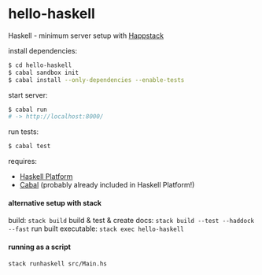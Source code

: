 # hello-haskell

Haskell - minimum server setup with [Happstack](http://happstack.com/docs/crashcourse/index.html)

install dependencies:
```sh
$ cd hello-haskell
$ cabal sandbox init
$ cabal install --only-dependencies --enable-tests
```

start server:
```sh
$ cabal run
# -> http://localhost:8000/
```

run tests:
```sh
$ cabal test
```
requires:

* [Haskell Platform](https://www.haskell.org/platform/)
* [Cabal](https://www.haskell.org/cabal/) (probably already included in Haskell Platform!)

#### alternative setup with stack

build: `stack build`
build & test & create docs: `stack build --test --haddock --fast`
run built executable: `stack exec hello-haskell`

#### running as a script

`stack runhaskell src/Main.hs`